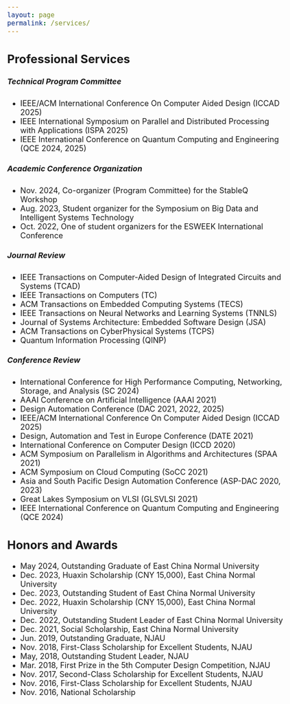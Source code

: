 ```yaml
---
layout: page
permalink: /services/
---
```

<style>
    body {
        font-size: 18px;
    }
    .li{
        margin: 10px 0;
    }
    h5 {
      font-weight: 700;
    }
</style>


<section>
<h2>Professional Services</h2>
    <h5>Technical Program Committee</h5>
    <ul>
      <li>IEEE/ACM International Conference On Computer Aided Design (ICCAD 2025)</li>
      <li>IEEE International Symposium on Parallel and Distributed Processing with Applications (ISPA 2025)</li>
      <li>IEEE International Conference on Quantum Computing and Engineering (QCE 2024, 2025)</li>
    </ul>
    <h5>Academic Conference Organization</h5>
    <ul>
        <li>Nov. 2024, Co-organizer (Program Committee) for the StableQ Workshop</li>
        <li>Aug. 2023, Student organizer for the Symposium on Big Data and Intelligent Systems Technology</li>
        <li>Oct. 2022, One of student organizers for the ESWEEK International Conference</li>
    </ul>
    <h5>Journal Review</h5>
    <ul>
      <li>IEEE Transactions on Computer-Aided Design of Integrated Circuits and Systems (TCAD)</li>
      <li>IEEE Transactions on Computers (TC)</li>
      <li>ACM Transactions on Embedded Computing Systems (TECS)</li>
      <li>IEEE Transactions on Neural Networks and Learning Systems (TNNLS)</li>
      <li>Journal of Systems Architecture: Embedded Software Design (JSA)</li>
      <li>ACM Transactions on CyberPhysical Systems (TCPS)</li>
      <li>Quantum Information Processing (QINP)</li>
    </ul>
    <h5>Conference Review</h5>
    <ul>
      <li>International Conference for High Performance Computing, Networking, Storage, and Analysis (SC 2024)</li>
      <li>AAAI Conference on Artificial Intelligence (AAAI 2021)</li>
      <li>Design Automation Conference (DAC 2021, 2022, 2025)</li>
      <li>IEEE/ACM International Conference On Computer Aided Design (ICCAD 2025)</li>
      <li>Design, Automation and Test in Europe Conference (DATE 2021)</li>
      <li>International Conference on Computer Design (ICCD 2020)</li>
      <li>ACM Symposium on Parallelism in Algorithms and Architectures (SPAA 2021)</li>
      <li>ACM Symposium on Cloud Computing (SoCC 2021)</li>
      <li>Asia and South Pacific Design Automation Conference (ASP-DAC 2020, 2023)</li>
      <li>Great Lakes Symposium on VLSI (GLSVLSI 2021)</li>
      <li>IEEE International Conference on Quantum Computing and Engineering (QCE 2024)</li>
    </ul>
    <h2>Honors and Awards</h2>
    <ul>
        <li>May 2024, Outstanding Graduate of East China Normal University</li>
        <li>Dec. 2023, Huaxin Scholarship (CNY 15,000), East China Normal University</li>
        <li>Dec. 2023, Outstanding Student of East China Normal University</li>
        <li>Dec. 2022, Huaxin Scholarship (CNY 15,000), East China Normal University</li>
        <li>Dec. 2022, Outstanding Student Leader of East China Normal University</li>
        <li>Dec. 2021, Social Scholarship, East China Normal University</li>
        <li>Jun. 2019, Outstanding Graduate, NJAU</li>
        <li>Nov. 2018, First-Class Scholarship for Excellent Students, NJAU</li>
        <li>May, 2018, Outstanding Student Leader, NJAU</li>
        <li>Mar. 2018, First Prize in the 5th Computer Design Competition, NJAU</li>
        <li>Nov. 2017, Second-Class Scholarship for Excellent Students, NJAU</li>
        <li>Nov. 2016, First-Class Scholarship for Excellent Students, NJAU</li>
        <li>Nov. 2016, National Scholarship</li>
    </ul>
</section>

